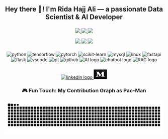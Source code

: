 <h2 align="center">Hey there 👋! I'm Rida Hajj Ali — a passionate Data Scientist & AI Developer</h2>


###

<a href="https://github.com/vn7n24fzkq/github-profile-summary-cards">
    <p align="center">
        <img src="https://github-profile-summary-cards.vercel.app/api/cards/profile-details?username=RidaHajjAli&theme=github_dark">
        <img src="https://github-profile-summary-cards.vercel.app/api/cards/productive-time?username=RidaHajjAli&theme=github_dark&utcOffset=3">
        <img src="https://github-profile-summary-cards.vercel.app/api/cards/most-commit-language?username=RidaHajjAli&theme=github_dark">
</a>

<p align="center">
    <a href="https://wakatime.com/@RidaHajjAli">
      <img src="https://wakatime.com/badge/user/847d9477-bdf4-4be9-9660-993eb1665dc7.svg">
    </a>
    <a href="https://github.com/antonkomarev/github-profile-views-counter">
      <img src="https://komarev.com/ghpvc/?username=RidaHajjAli&style=flat-square&label=Views"/>
    </a>
    <a href="https://yhype.me/">
      <img src="https://hit.yhype.me/github/profile?user_id=4661021"/>
    </a>
</p>


###

<div align="center">
  <img src="https://skillicons.dev/icons?i=python" height="30" alt="python" />
  <img src="https://skillicons.dev/icons?i=tensorflow" height="30" alt="tensorflow" />
  <img src="https://skillicons.dev/icons?i=pytorch" height="30" alt="pytorch" />
  <img src="https://skillicons.dev/icons?i=sklearn" height="30" alt="scikit-learn" />
  <img src="https://skillicons.dev/icons?i=mysql" height="30" alt="mysql" />
  <img src="https://skillicons.dev/icons?i=linux" height="30" alt="linux" />
  <img src="https://skillicons.dev/icons?i=fastapi" height="30" alt="fastapi" />
  <img src="https://skillicons.dev/icons?i=flask" height="30" alt="flask" />
  <img src="https://skillicons.dev/icons?i=vscode" height="30" alt="vscode" />
  <img src="https://skillicons.dev/icons?i=git" height="30" alt="git" />
  <img src="https://skillicons.dev/icons?i=github" height="30" alt="github" />
  <img src="https://img.icons8.com/ios-filled/50/000000/artificial-intelligence.png" height="30" alt="AI logo" />
  <img src="https://static.thenounproject.com/png/chatbot-icon-852157-512.png" height="30" alt="chatbot logo" />
  <img src="https://img.icons8.com/ios-filled/50/database.png" height="30" alt="RAG logo" />
</div>

###

<div align="center">
  <a href="https://www.linkedin.com/in/ridahajjali/" target="_blank">
    <img src="https://raw.githubusercontent.com/maurodesouza/profile-readme-generator/master/src/assets/icons/social/linkedin/default.svg" width="42" height="30" alt="linkedin logo" />
  </a>
  <a href="https://medium.com/@ridahajali8" target="_blank">
    <img src="https://raw.githubusercontent.com/edent/SuperTinyIcons/master/images/svg/medium.svg" width="42" height="30" alt="medium logo" />
  </a>
</div>


<h3 align="center">🎮 Fun Touch: My Contribution Graph as Pac-Man</h3>

<p align="center">
  <picture>
    <source media="(prefers-color-scheme: dark)" srcset="https://raw.githubusercontent.com/RidaHajjAli/RidaHajjAli/refs/heads/main/output/pacman-contribution-graph.svg>
    <source media="(prefers-color-scheme: light)" srcset="https://raw.githubusercontent.com/RidaHajjAli/RidaHajjAli/refs/heads/main/output/pacman-contribution-graph.svg">
    <img alt="pacman contribution graph" src="https://raw.githubusercontent.com/RidaHajjAli/RidaHajjAli/refs/heads/main/output/pacman-contribution-graph.svg" style="max-width: 100%;" />
  </picture>
</p>
